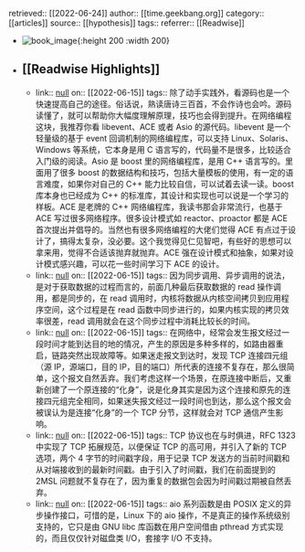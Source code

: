 retrieved:: [[2022-06-24]]
author:: [[time.geekbang.org]]
category:: [[articles]]
source:: [[hypothesis]]
tags:: 
referrer:: [[Readwise]]

- ![book_image](https://readwise-assets.s3.amazonaws.com/static/images/article4.6bc1851654a0.png){:height 200 :width 200}
- ## [[Readwise Highlights]]
	- link:: [null](null)
	  on:: [[2022-06-15]]
	  tags:: 
	  除了动手实践外，看源码也是一个快速提高自己的途径。俗话说，熟读唐诗三百首，不会作诗也会吟。源码读懂了，就可以帮助你大幅度理解原理，技巧也会得到提升。在网络编程这块，我推荐你看 libevent、ACE 或者 Asio 的源代码。libevent 是一个轻量级的基于 event 回调机制的网络编程库，可以支持 Linux、Solaris、Windows 等系统，它本身是用 C 语言写的，代码量不是很多，比较适合入门级的阅读。Asio 是 boost 里的网络编程库，是用 C++ 语言写的。里面用了很多 boost 的数据结构和技巧，包括大量模板的使用，有一定的语言难度，如果你对自己的 C++ 能力比较自信，可以试着去读一读。boost 库本身也已经成为 C++ 的标准库，其设计和实现也可以说是一个学习的样板。ACE 是老牌的 C++ 网络编程库，我读书那会非常流行，也基于 ACE 写过很多网络程序。很多设计模式如 reactor、proactor 都是 ACE 首次提出并倡导的。当然也有很多网络编程的大佬们觉得 ACE 有点过于设计了，搞得太复杂，没必要。这个我觉得见仁见智吧，有些好的思想可以拿来用，觉得不合适该抛弃就抛弃。ACE 强在设计模式和抽象，如果对设计模式感兴趣，可以花一些时间学习下 ACE 的设计。
	- link:: [null](null)
	  on:: [[2022-06-15]]
	  tags:: 
	  因为同步调用、异步调用的说法，是对于获取数据的过程而言的，前面几种最后获取数据的 read 操作调用，都是同步的，在 read 调用时，内核将数据从内核空间拷贝到应用程序空间，这个过程是在 read 函数中同步进行的，如果内核实现的拷贝效率很差，read 调用就会在这个同步过程中消耗比较长的时间。
	- link:: [null](null)
	  on:: [[2022-06-15]]
	  tags:: 
	  在网络中，经常会发生报文经过一段时间才能到达目的地的情况，产生的原因是多种多样的，如路由器重启，链路突然出现故障等。如果迷走报文到达时，发现 TCP 连接四元组（源 IP，源端口，目的 IP，目的端口）所代表的连接不复存在，那么很简单，这个报文自然丢弃。我们考虑这样一个场景，在原连接中断后，又重新创建了一个原连接的“化身”，说是化身其实是因为这个连接和原先的连接四元组完全相同，如果迷失报文经过一段时间也到达，那么这个报文会被误认为是连接“化身”的一个 TCP 分节，这样就会对 TCP 通信产生影响。
	- link:: [null](null)
	  on:: [[2022-06-15]]
	  tags:: 
	  TCP 协议也在与时俱进，RFC 1323 中实现了 TCP 拓展规范，以便保证 TCP 的高可用，并引入了新的 TCP 选项，两个 4 字节的时间戳字段，用于记录 TCP 发送方的当前时间戳和从对端接收到的最新时间戳。由于引入了时间戳，我们在前面提到的 2MSL 问题就不复存在了，因为重复的数据包会因为时间戳过期被自然丢弃。
	- link:: [null](null)
	  on:: [[2022-06-15]]
	  tags:: 
	  aio 系列函数是由 POSIX 定义的异步操作接口，可惜的是，Linux 下的 aio 操作，不是真正的操作系统级别支持的，它只是由 GNU libc 库函数在用户空间借由 pthread 方式实现的，而且仅仅针对磁盘类 I/O，套接字 I/O 不支持。